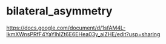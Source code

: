 # bilateral_asymmetry

https://docs.google.com/document/d/1sfAM4L-IkmXWnsPRfF4YaYlhIZt6E6EHea03y_aiZHE/edit?usp=sharing